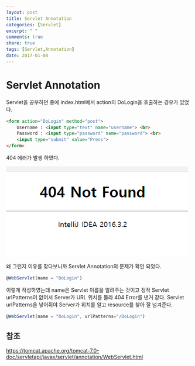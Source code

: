 ```yaml
---
layout: post
title: Servlet Annotation
categories: [Servlet]
excerpt: " "
comments: true
share: true
tags: [Servlet,Annotation]
date: 2017-01-08
---
```


# **Servlet Annotation**

Servlet을 공부하던 중에 index.html에서 action의 DoLogin을 호출하는 경우가 있었다.

``` html
<form action="DoLogin" method="post">
    Username : <input type="text" name="username"> <br>
    Password : <input type="password" name="password"> <br>
    <input type="submit" value="Press">
</form>
```

404 에러가 발생 하였다.

![No Image](/assets/20170108/404error.PNG)

왜 그런지 이유를 찾다보니까 Servlet Annotation의 문제가 확인 되었다.

``` javascript
@WebServlet(name = "DoLogin")
```

이렇게 작성하였는데 name은 Servlet 이름을 알려주는 것이고
정작 Servlet urlPatterns이 없어서 Server가 URL 위치를 몰라 404 Error를 낸거 같다.
Servlet urlPatterns을 넣어줘야 Server가 위치를 알고 resource를 찾아 잘 넘겨준다.

``` javascript
@WebServlet(name = "DoLogin", urlPatterns="/DoLogin")
```
 
## 참조

<https://tomcat.apache.org/tomcat-7.0-doc/servletapi/javax/servlet/annotation/WebServlet.html>
